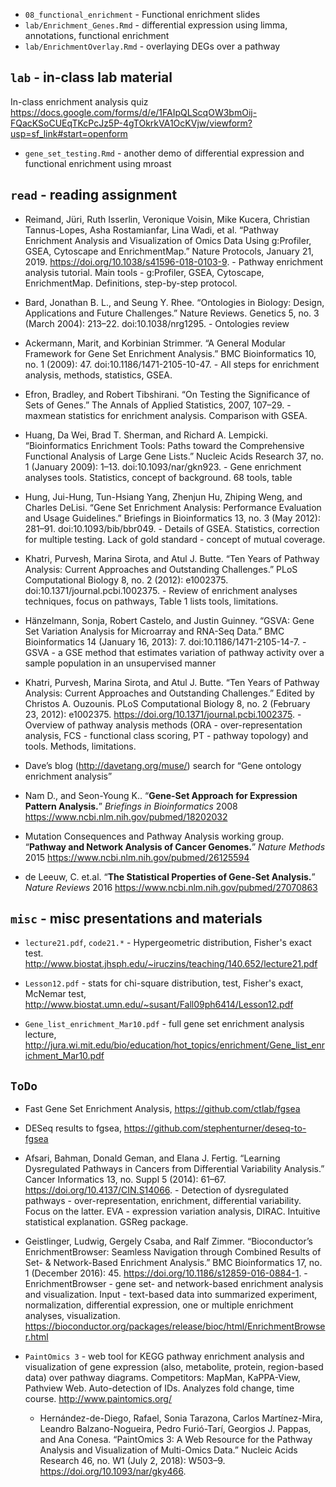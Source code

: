 - `08_functional_enrichment` - Functional enrichment slides
- `lab/Enrichment_Genes.Rmd` - differential expression using limma, annotations, functional enrichment
- `lab/EnrichmentOverlay.Rmd` - overlaying DEGs over a pathway


## `lab` - in-class lab material

In-class enrichment analysis quiz https://docs.google.com/forms/d/e/1FAIpQLScqOW3bmOij-FQacKSoCUEqTKcPcJz5P-4gTOkrkVA1OcKVjw/viewform?usp=sf_link#start=openform


- `gene_set_testing.Rmd` - another demo of differential expression and functional enrichment using mroast

## `read` - reading assignment

- Reimand, Jüri, Ruth Isserlin, Veronique Voisin, Mike Kucera, Christian Tannus-Lopes, Asha Rostamianfar, Lina Wadi, et al. “Pathway Enrichment Analysis and Visualization of Omics Data Using g:Profiler, GSEA, Cytoscape and EnrichmentMap.” Nature Protocols, January 21, 2019. https://doi.org/10.1038/s41596-018-0103-9. - Pathway enrichment analysis tutorial. Main tools - g:Profiler, GSEA, Cytoscape, EnrichmentMap. Definitions, step-by-step protocol.

- Bard, Jonathan B. L., and Seung Y. Rhee. “Ontologies in Biology: Design, Applications and Future Challenges.” Nature Reviews. Genetics 5, no. 3 (March 2004): 213–22. doi:10.1038/nrg1295. - Ontologies review

- Ackermann, Marit, and Korbinian Strimmer. “A General Modular Framework for Gene Set Enrichment Analysis.” BMC Bioinformatics 10, no. 1 (2009): 47. doi:10.1186/1471-2105-10-47. - All steps for enrichment analysis, methods, statistics, GSEA.

- Efron, Bradley, and Robert Tibshirani. “On Testing the Significance of Sets of Genes.” The Annals of Applied Statistics, 2007, 107–29. - maxmean statistics for enrichment analysis. Comparison with GSEA.

- Huang, Da Wei, Brad T. Sherman, and Richard A. Lempicki. “Bioinformatics Enrichment Tools: Paths toward the Comprehensive Functional Analysis of Large Gene Lists.” Nucleic Acids Research 37, no. 1 (January 2009): 1–13. doi:10.1093/nar/gkn923. - Gene enrichment analyses tools. Statistics, concept of background. 68 tools, table

- Hung, Jui-Hung, Tun-Hsiang Yang, Zhenjun Hu, Zhiping Weng, and Charles DeLisi. “Gene Set Enrichment Analysis: Performance Evaluation and Usage Guidelines.” Briefings in Bioinformatics 13, no. 3 (May 2012): 281–91. doi:10.1093/bib/bbr049. - Details of GSEA. Statistics, correction for multiple testing. Lack of gold standard - concept of mutual coverage.

- Khatri, Purvesh, Marina Sirota, and Atul J. Butte. “Ten Years of Pathway Analysis: Current Approaches and Outstanding Challenges.” PLoS Computational Biology 8, no. 2 (2012): e1002375. doi:10.1371/journal.pcbi.1002375. - Review of enrichment analyses techniques, focus on pathways, Table 1 lists tools, limitations.

- Hänzelmann, Sonja, Robert Castelo, and Justin Guinney. “GSVA: Gene Set Variation Analysis for Microarray and RNA-Seq Data.” BMC Bioinformatics 14 (January 16, 2013): 7. doi:10.1186/1471-2105-14-7. - GSVA - a GSE method that estimates variation of pathway activity over a sample population in an unsupervised manner

- Khatri, Purvesh, Marina Sirota, and Atul J. Butte. “Ten Years of Pathway Analysis: Current Approaches and Outstanding Challenges.” Edited by Christos A. Ouzounis. PLoS Computational Biology 8, no. 2 (February 23, 2012): e1002375. https://doi.org/10.1371/journal.pcbi.1002375. - Overview of pathway analysis methods (ORA - over-representation analysis, FCS - functional class scoring, PT - pathway topology) and tools. Methods, limitations.

- Dave’s blog (http://davetang.org/muse/) search for “Gene ontology enrichment analysis” 
- Nam D., and Seon-Young K.. “**Gene-Set Approach for Expression Pattern Analysis.**” _Briefings in Bioinformatics_ 2008 https://www.ncbi.nlm.nih.gov/pubmed/18202032
- Mutation Consequences and Pathway Analysis working group. “**Pathway and Network Analysis of Cancer Genomes.**” _Nature Methods_ 2015 https://www.ncbi.nlm.nih.gov/pubmed/26125594
- de Leeuw, C. et.al. “**The Statistical Properties of Gene-Set Analysis.**” _Nature Reviews_ 2016 https://www.ncbi.nlm.nih.gov/pubmed/27070863

## `misc` - misc presentations and materials

- `lecture21.pdf`, `code21.*` - Hypergeometric distribution, Fisher's exact test. http://www.biostat.jhsph.edu/~iruczins/teaching/140.652/lecture21.pdf

- `Lesson12.pdf` - stats for chi-square distribution, test, Fisher's exact, McNemar test, http://www.biostat.umn.edu/~susant/Fall09ph6414/Lesson12.pdf

- `Gene_list_enrichment_Mar10.pdf` - full gene set enrichment analysis lecture, http://jura.wi.mit.edu/bio/education/hot_topics/enrichment/Gene_list_enrichment_Mar10.pdf


## `ToDo`

- Fast Gene Set Enrichment Analysis, https://github.com/ctlab/fgsea

- DESeq results to fgsea, https://github.com/stephenturner/deseq-to-fgsea

- Afsari, Bahman, Donald Geman, and Elana J. Fertig. “Learning Dysregulated Pathways in Cancers from Differential Variability Analysis.” Cancer Informatics 13, no. Suppl 5 (2014): 61–67. https://doi.org/10.4137/CIN.S14066. - Detection of dysregulated pathways - over-representation, enrichment, differential variability. Focus on the latter. EVA - expression variation analysis, DIRAC. Intuitive statistical explanation. GSReg package.

- Geistlinger, Ludwig, Gergely Csaba, and Ralf Zimmer. “Bioconductor’s EnrichmentBrowser: Seamless Navigation through Combined Results of Set- & Network-Based Enrichment Analysis.” BMC Bioinformatics 17, no. 1 (December 2016): 45. https://doi.org/10.1186/s12859-016-0884-1. - EnrichmentBrowser - gene set- and network-based enrichment analysis and visualization. Input - text-based data into summarized experiment, normalization, differential expression, one or multiple enrichment analyses, visualization. https://bioconductor.org/packages/release/bioc/html/EnrichmentBrowser.html

- `PaintOmics 3` - web tool for KEGG pathway enrichment analysis and visualization of gene expression (also, metabolite, protein, region-based data) over pathway diagrams. Competitors: MapMan, KaPPA-View, Pathview Web. Auto-detection of IDs. Analyzes fold change, time course. http://www.paintomics.org/
    - Hernández-de-Diego, Rafael, Sonia Tarazona, Carlos Martínez-Mira, Leandro Balzano-Nogueira, Pedro Furió-Tarí, Georgios J. Pappas, and Ana Conesa. “PaintOmics 3: A Web Resource for the Pathway Analysis and Visualization of Multi-Omics Data.” Nucleic Acids Research 46, no. W1 (July 2, 2018): W503–9. https://doi.org/10.1093/nar/gky466.
